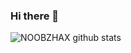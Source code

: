 ### Hi there 👋

![NOOBZHAX github stats](https://github-readme-stats.vercel.app/api?username=noobzhax&show_icons=true&title_color=fff&icon_color=79ff97&text_color=9f9f9f&bg_color=151515)

<!--
**NOOBZHAX/NOOBZHAX** is a ✨ _special_ ✨ repository because its `README.md` (this file) appears on your GitHub profile.

Here are some ideas to get you started:

- 🔭 I’m currently working on ...
- 🌱 I’m currently learning ...
- 👯 I’m looking to collaborate on ...
- 🤔 I’m looking for help with ...
- 💬 Ask me about ...
- 📫 How to reach me: ...
- 😄 Pronouns: ...
- ⚡ Fun fact: ...
-->
